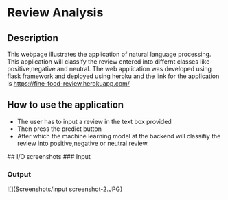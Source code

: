 # Review Analysis
## Description
This webpage illustrates the application of natural language processing.
This application will classify the review entered into differnt classes like-positive,negative and neutral.
The web application was developed using flask framework and deployed using heroku and the link for the application is https://fine-food-review.herokuapp.com/
## How to use the application
<ul>
<li>The user has to input a review in the text box provided</li>
<li>Then press the predict button</li>
<li>After which the machine learning model at the backend will classifiy the review into positive,negative or neutral review.</li>
</ul>
## I/O screenshots
### Input


### Output
![](Screenshots/input screenshot-2.JPG)
